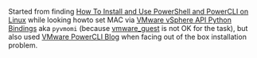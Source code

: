 Started from finding [How To Install and Use PowerShell and PowerCLI
on Linux][] while looking howto set MAC via [VMware vSphere API Python
Bindings][] aka `pyvmomi` (because [vmware\_guest][] is not OK for the
task), but also used [VMware PowerCLI Blog][] when facing out of the
box installation problem.

[How To Install and Use PowerShell and PowerCLI on Linux]:
	https://virtualizationreview.com/articles/2017/06/01/how-to-install-and-use-powershell-and-powercli-on-linux.aspx "virtualizationreview.com"

[VMware PowerCLI Blog]:
	https://blogs.vmware.com/PowerCLI/2017/04/powercli-install-process-powershell-gallery.html "blogs.vmware.com"

[VMware vSphere API Python Bindings]: https://github.com/vmware/pyvmomi "github.com"

[vmware\_guest]: http://docs.ansible.com/ansible/latest/vmware_guest_module.html "docs.ansible.com"
